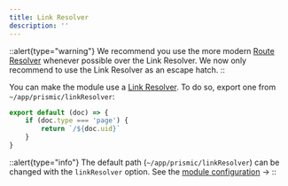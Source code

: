 ```yaml
---
title: Link Resolver
description: ''
---
```


::alert{type="warning"}
We recommend you use the more modern [Route Resolver](https://prismic.io/docs/route-resolver) whenever possible over the Link Resolver. We now only recommend to use the Link Resolver as an escape hatch.
::

You can make the module use a [Link Resolver](https://prismic.io/docs/core-concepts/link-resolver-route-resolver?utm_campaign=devexp&utm_source=nuxt3doc&utm_medium=doc#link-resolver). To do so, export one from `~/app/prismic/linkResolver`:

```javascript [~/app/prismic/linkResolver.[jt]s]
export default (doc) => {
	if (doc.type === 'page') {
		return `/${doc.uid}`
	}
}
```

::alert{type="info"}
The default path (`~/app/prismic/linkResolver`) can be changed with the `linkResolver` option. See the [module configuration](/configuration#linkresolver) ->
::
